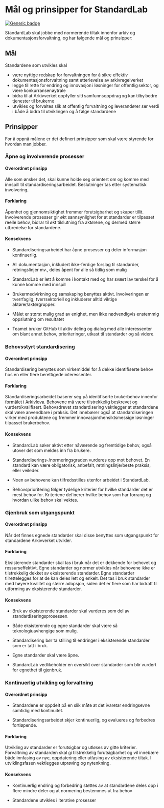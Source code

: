 # Mål og prinsipper for StandardLab

[![Generic badge](https://img.shields.io/badge/Status-Forslag-yellow.svg)](https://shields.io/)

StandardLab skal jobbe med normerende tiltak innenfor arkiv og dokumentasjonsforvaltning, og har følgende mål og prinsipper:

## Mål

Standardene som utvikles skal  

- være nyttige redskap for forvaltningen for å sikre effektiv dokumentasjonsforvaltning samt etterlevelse av arkivregelverket
- legge til rette for endring og innovasjon i løsninger for offentlig sektor, og være konkurransenøytrale
- bidra til at Arkivverket oppfyller sitt samfunnsoppdrag og kan tilby bedre tjenester til brukerne​
- utvikles og forvaltes slik at offentlig forvaltning og leverandører ser verdi i både å bidra til utviklingen og å følge standardene

## Prinsipper

For å oppnå målene er det definert prinsipper som skal være styrende for hvordan man jobber.

### Åpne og involverende prosesser

#### Overordnet prinsipp

Alle som ønsker det, skal kunne holde seg orientert om og komme med innspill til standardiseringsarbeidet. Beslutninger tas etter systematisk involvering.

#### Forklaring

Åpenhet og gjennomsiktighet fremmer forutsigbarhet og skaper tillit. Involverende prosesser gir økt sannsynlighet for at standarder er tilpasset reelle behov, bidrar til økt tilslutning fra aktørene, og dermed større utbredelse for standardene.

#### Konsekvens

- Standardiseringsarbeidet har åpne prosesser og deler informasjon kontinuerlig.

- All dokumentasjon, inkludert ikke-ferdige forslag til standarder, retningslinjer mv., deles åpent for alle så tidlig som mulig

- StandardLab er lett å komme i kontakt med og har svært lav terskel for å kunne komme med innspill

- Brukermedvirkning og samskaping benyttes aktivt. Involveringen er tverrfaglig, tverrsektoriell og inkluderer alltid viktige aktører/aktørgrupper.

- Målet er størst mulig grad av enighet, men ikke nødvendigvis enstemmig oppslutning om resultatet

- Teamet bruker GitHub til aktiv deling og dialog med alle interessenter om blant annet behov, prioriteringer, utkast til standarder og så videre.

### Behovsstyrt standardisering

#### Overordnet prinsipp

Standardisering benyttes som virkemiddel for å dekke identifiserte behov hos en eller flere berettigede interessenter.

#### Forklaring

Standardiseringsarbeidet baserer seg på identifiserte brukerbehov innenfor [formålet i Arkivlova](https://lovdata.no/lov/1992-12-04-126/§1). Behovene må være tilstrekkelig beskrevet og vurdert/kvalifisert. Behovsdrevet standardisering vektlegger at standardene skal være anvendbare i praksis. Det innebærer også at standardiseringen virker med produktene og fremmer innovasjon/hensiktsmessige løsninger tilpasset brukerbehov. ​

#### Konsekvens

- StandardLab søker aktivt etter nåværende og fremtidige behov, også utover det som meldes inn fra brukere.

- Standardiserings-/normeringsgraden vurderes opp mot behovet. En standard kan være obligatorisk, anbefalt, retningslinje/beste praksis, eller veileder.

- Noen av behovene kan tilfredsstilles utenfor arbeidet i StandardLab.

- Behovsprioritering følger tydelige kriterier for hvilke standarder det er mest behov for. Kriteriene definerer hvilke behov som har forrang og hvordan ulike behov skal vektes.

### Gjenbruk som utgangspunkt

#### Overordnet prinsipp

Når det finnes egnede standarder skal disse benyttes som utgangspunkt for standardene Arkivverket utvikler​.

#### Forklaring

Eksisterende standarder skal tas i bruk når det er dekkende for behovet og ressurseffektivt. Egne standarder og normer utvikles når behovene ikke er tilstrekkelig dekket av eksisterende standarder. Egne standarder tilrettelegges for at de kan deles lett og enkelt. Det tas i bruk standarder med høyere kvalitet og større adopsjon, siden det er flere som har bidratt til utforming av eksisterende standarder.

#### Konsekvens

- Bruk av eksisterende standarder skal vurderes som del av standardiseringsprosessen.

- Både eksisterende og egne standarder skal være så teknologiuavhengige som mulig.

- Standardisering bør ta stilling til endringer i eksisterende standarder som er tatt i bruk.

- Egne standarder skal være åpne.

- StandardLab vedlikeholder en oversikt over standarder som blir vurdert for egnethet til gjenbruk.

### Kontinuerlig utvikling og forvaltning

#### Overordnet prinsipp

- Standardene er oppdelt på en slik måte at det ivaretar endringsevne samtidig med kontinuitet.

- Standardiseringsarbeidet skjer kontinuerlig, og evalueres og forbedres fortløpende.

#### Forklaring

Utvikling av standarder er forutsigbar og utløses av gitte kriterier. Forvaltning av standarden skal gi tilstrekkelig forutsigbarhet og vil innebære både innfasing av nye, oppdatering eller utfasing av eksisterende tiltak.  I utviklingsfasen vektlegges utprøving og nytenkning.

#### Konsekvens

- Kontinuerlig endring og forbedring støttes av at standardene deles opp i flere mindre deler og at normering bestemmes ut fra behov

- Standardene utvikles i iterative prosesser
